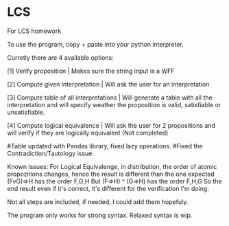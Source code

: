 # LCS
For LCS homework

To use the program, copy + paste into your python interpreter.

Curretly there are 4 available options:

[1] Verify proposition | Makes sure the string input is a WFF

[2] Compute given interpretation | Will ask the user for an interpretation

[3] Compute table of all interpretations | Will generate a table with all the interpretation and will specify weather the proposition is valid, satisfiable or unsatisfiable.

[4] Compute logical equivalence | Will ask the user for 2 propositions and will verify if they are logically equivalent (Not completed)


#Table updated with Pandas library, fixed lazy operations.
#Fixed the Contradiction/Tautology issue.

Known issues:
  For Logical Equivalenge, in distribution, the order of atomic propozitions changes, hence the result is different than the one expected
  (FvG)=>H has the order F,G,H
  But (F=>H) ^ (G=>H) has the order F,H,G
  So the end result even if it's correct, it's different for the verification I'm doing.


  Not all steps are included, if needed, I could add them hopefuly.
  
  
  The program only works for strong syntax.
  Relaxed syntax is wip.
  
